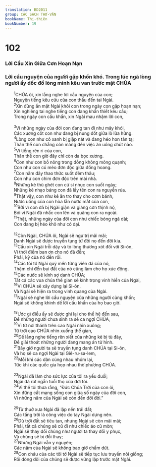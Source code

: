 ```yaml
---
translation: BD2011
group: CÁC SÁCH THƠ-VĂN
bookName: Thi-thiên 
bookNumber: 19
---
```


<div class="title"><h1>102</h1><h3>Lời Cầu Xin Giữa Cơn Hoạn Nạn</h3><h3>Lời cầu nguyện của người gặp khốn khó. Trong lúc ngã lòng người ấy dốc đổ lòng mình kêu van trước mặt CHÚA</h3></div>
<span class="verse thi_102_1">  <sup>1</sup>CHÚA ôi, xin lắng nghe lời cầu nguyện của con;<br/>  Nguyện tiếng kêu cứu của con thấu đến tai Ngài.<br/></span>
<span class="verse thi_102_2">  <sup>2</sup>Xin đừng ẩn mặt Ngài khỏi con trong ngày con gặp hoạn nạn;<br/>  Xin nghiêng tai nghe tiếng con đang khẩn thiết kêu cầu;<br/>  Trong ngày con cầu khẩn, xin Ngài mau nhậm lời con,<br/><br/></span>
<span class="verse thi_102_3">  <sup>3</sup>Vì những ngày của đời con đang tan đi như mây khói,<br/>  Các xương cốt con như đang bị nung đốt giữa lò lửa hừng.<br/></span>
<span class="verse thi_102_4">  <sup>4</sup>Lòng con như cỏ xanh bị giập nát và đang héo hon tàn tạ;<br/>  Thân thể con chẳng còn màng đến việc ăn uống chút nào.<br/></span>
<span class="verse thi_102_5">  <sup>5</sup>Vì tiếng rên rỉ của con,<br/>  Thân thể con giờ đây chỉ còn da bọc xương.<br/></span>
<span class="verse thi_102_6">  <sup>6</sup>Con như con bồ nông trong đồng không mông quạnh;<br/>  Con như con cú mèo đơn độc giữa đồng hoang.<br/></span>
<span class="verse thi_102_7">  <sup>7</sup>Con nằm đây thao thức suốt đêm thâu;<br/>  Con như con chim đơn độc trên mái nhà.<br/></span>
<span class="verse thi_102_8">  <sup>8</sup>Những kẻ thù ghét con cứ sỉ nhục con suốt ngày;<br/>  Những kẻ nhạo báng con đã lấy tên con ra nguyền rủa.<br/></span>
<span class="verse thi_102_9">  <sup>9</sup>Thật vậy, con như kẻ ăn tro thay cho cơm bánh,<br/>  Nước uống của con hòa lẫn nước mắt của con,<br/></span>
<span class="verse thi_102_10">  <sup>10</sup>Bởi vì con đã bị Ngài giận và giáng cơn thịnh nộ,<br/>  Bởi vì Ngài đã nhấc con lên và quăng con ra ngoài.<br/></span>
<span class="verse thi_102_11">  <sup>11</sup>Thật, những ngày của đời con như chiếc bóng ngã dài;<br/>  Con đang bị héo khô như cỏ dại.<br/><br/></span>
<span class="verse thi_102_12">  <sup>12</sup>Còn Ngài, CHÚA ôi, Ngài sẽ ngự trị mãi mãi;<br/>  Danh Ngài sẽ được truyền tụng từ đời nọ đến đời kia.<br/></span>
<span class="verse thi_102_13">  <sup>13</sup>Cầu xin Ngài trỗi dậy và tỏ lòng thương xót đối với Si-ôn,<br/>  Vì thời điểm ban ơn cho nó đã đến;<br/>  Phải, kỳ của nó đến rồi.<br/></span>
<span class="verse thi_102_14">  <sup>14</sup>Các tôi tớ Ngài quý mến từng viên đá của nó,<br/>  Thậm chí đến bụi đất của nó cũng làm cho họ xúc động.<br/></span>
<span class="verse thi_102_15">  <sup>15</sup>Các nước sẽ kính sợ danh CHÚA;<br/>  Tất cả các vua chúa thế gian sẽ kính trọng vinh hiển của Ngài,<br/></span>
<span class="verse thi_102_16">  <sup>16</sup>Vì CHÚA sẽ xây dựng lại Si-ôn,<br/>  Và Ngài sẽ hiện ra trong vinh quang của Ngài.<br/></span>
<span class="verse thi_102_17">  <sup>17</sup>Ngài sẽ nghe lời cầu nguyện của những người cùng khốn;<br/>  Ngài sẽ không khinh dể lời cầu khẩn của họ bao giờ.<br/><br/></span>
<span class="verse thi_102_18">  <sup>18</sup>Ước gì điều ấy sẽ được ghi lại cho thế hệ đến sau,<br/>  Ðể những người chưa sinh ra sẽ ca ngợi CHÚA,<br/></span>
<span class="verse thi_102_19">  <sup>19</sup>Vì từ nơi thánh trên cao Ngài nhìn xuống;<br/>  Từ trời cao CHÚA nhìn xuống thế gian,<br/></span>
<span class="verse thi_102_20">  <sup>20</sup>Ðể lắng nghe tiếng rên xiết của những kẻ bị tù đày,<br/>  Ðể giải thoát những người đang mang án tử hình.<br/></span>
<span class="verse thi_102_21">  <sup>21</sup>Bấy giờ người ta sẽ truyền tụng danh CHÚA tại Si-ôn,<br/>  Và họ sẽ ca ngợi Ngài tại Giê-ru-sa-lem,<br/></span>
<span class="verse thi_102_22">  <sup>22</sup>Mỗi khi các dân cùng nhau nhóm lại,<br/>  Tức khi các quốc gia họp nhau thờ phượng CHÚA.<br/><br/></span>
<span class="verse thi_102_23">  <sup>23</sup>Ngài đã làm cho sức lực của tôi ra yếu đuối;<br/>  Ngài đã rút ngắn tuổi thọ của đời tôi.<br/></span>
<span class="verse thi_102_24">  <sup>24</sup>Vì thế tôi thưa rằng, “Ðức Chúa Trời của con ôi,<br/>  Xin đừng cất mạng sống con giữa số ngày của đời con,<br/>  Vì những năm của Ngài sẽ còn đến đời đời.”<br/><br/></span>
<span class="verse thi_102_25">  <sup>25</sup>Từ thuở xưa Ngài đã lập nền trái đất;<br/>  Các tầng trời là công việc do tay Ngài dựng nên.<br/></span>
<span class="verse thi_102_26">  <sup>26</sup>Dù trời đất sẽ tiêu tan, nhưng Ngài sẽ còn mãi mãi;<br/>  Phải, tất cả chúng sẽ cũ đi như chiếc áo cũ mòn;<br/>  Ngài sẽ thay đổi chúng như người ta thay đổi y phục,<br/>  Và chúng sẽ bị đổi thay;<br/></span>
<span class="verse thi_102_27">  <sup>27</sup>Nhưng Ngài vẫn y nguyên;<br/>  Các năm của Ngài sẽ không bao giờ chấm dứt.<br/></span>
<span class="verse thi_102_28">  <sup>28</sup>Con cháu của các tôi tớ Ngài sẽ tiếp tục lưu truyền nòi giống;<br/>  Rồi dòng dõi của chúng sẽ được vững lập trước mặt Ngài.<br/></span>
